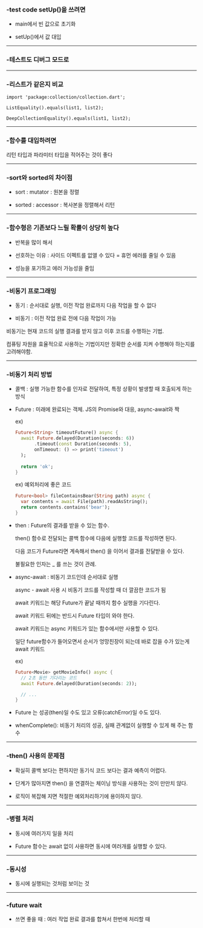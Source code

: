 ### -test code setUp()을 쓰려면

- main에서 빈 값으로 초기화

- setUp()에서 값 대입

***

### -테스트도 디버그 모드로

***

### -리스트가 같은지 비교

```
import 'package:collection/collection.dart';

ListEquality().equals(list1, list2);

DeepCollectionEquality().equals(list1, list2);
```

***

### -함수를 대입하려면

리턴 타입과 파라미터 타입을 적어주는 것이 좋다

***

### -sort와 sorted의 차이점

- sort : mutator : 원본을 정렬

- sorted : accessor : 복사본을 정렬해서 리턴

***

### -함수형은 기존보다 느릴 확률이 상당히 높다

- 반복을 많이 해서

- 선호하는 이유 : 사이드 이펙트를 없앨 수 있다 = 휴먼 에러를 줄일 수 있음

- 성능을 포기하고 에러 가능성을 줄임

***

### -비동기 프로그래밍

- 동기 : 순서대로 실행, 이전 작업 완료까지 다음 작업을 할 수 없다

- 비동기 : 이전 작업 완료 전에 다음 작업이 가능

비동기는 현재 코드의 실행 결과를 받지 않고 이후 코드를 수행하는 기법.

컴퓨팅 자원을 효율적으로 사용하는 기법이지만 정확한 순서를 지켜 수행해야 하는지를 고려해야함.

***

### -비동기 처리 방법

- 콜백 : 실행 가능한 함수를 인자로 전달하여, 특정 상황이 발생할 때 호출되게 하는 방식

- Future : 미래에 완료되는 객체. JS의 Promise와 대응, async-await와 짝

  ex)

  ```dart
  Future<String> timeoutFuture() async {
    await Future.delayed(Duration(seconds: 6))
         .timeout(const Duration(seconds: 5),
         onTimeout: () => print('timeout')
    );
    
    return 'ok';
  }
  ```

  ex) 예외처리에 좋은 코드

  ```dart
  Future<bool> fileContainsBear(String path) async {
    var contents = await File(path).readAsString();
    return contents.contains('bear');
  }
  ```

- then : Future의 결과를 받을 수 있는 함수.

  then() 함수로 전달되는 콜백 함수에 다음에 실행할 코드를 작성하면 된다.

  다음 코드가 Future라면 계속해서 then() 을 이어서 결과를 전달받을 수 있다.

  불필요한 인자는 _ 를 쓰는 것이 관례.


- async-await : 비동기 코드인데 순서대로 실행

  async - await 사용 시 비동기 코드를 작성할 때 더 깔끔한 코드가 됨

  await 키워드는 해당 Future가 끝날 때까지 함수 실행을 기다린다.

  await 키워드 뒤에는 반드시 Future 타입이 와야 한다.

  await 키워드는 async 키워드가 있는 함수에서만 사용할 수 있다.

  일단 future함수가 들어오면서 순서가 엉망친장이 되는데 바로 잡을 수가 있는게 await 키워드

  ex)

    ```dart
    Future<Movie> getMovieInfo() async {
      // 2초 동안 기다리는 코드
      await Future.delayed(Duration(seconds: 2));
    
      // ...
    }
    ```

- Future 는 성공(then)일 수도 있고 오류(catchError)일 수도 있다.

- whenComplete(): 비동기 처리의 성공, 실패 관계없이 실행할 수 있게 해 주는 함수

***

### -then() 사용의 문제점

- 확실히 콜백 보다는 편하지만 동기식 코드 보다는 결과 예측이 어렵다.

- 단계가 많아지면 then() 을 연결하는 체이닝 방식을 사용하는 것이 만만치 않다.

- 로직이 복잡해 지면 적절한 예외처리하기에 용이하지 않다.

***

### -병렬 처리

- 동시에 여러가지 일을 처리

- Future 함수는 await 없이 사용하면 동시에 여러개를 실행할 수 있다.

***

### -동시성

- 동시에 실행되는 것처럼 보이는 것

***

### -future wait

- 쓰면 좋을 때 : 여러 작업 완료 결과를 합쳐서 한번에 처리할 때